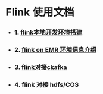 # Flink 使用文档
- ### 1. [flink本地开发环境搭建](./01-flink本地开发环境.md)
- ### 2. [flink on EMR 环境信息介绍](./02-flink-on-EMR环境信息介绍.md)
- ### 3. [flink对接ckafka](./03-flink对接ckafka.md) 
- ### 4. flink 对接 hdfs/COS